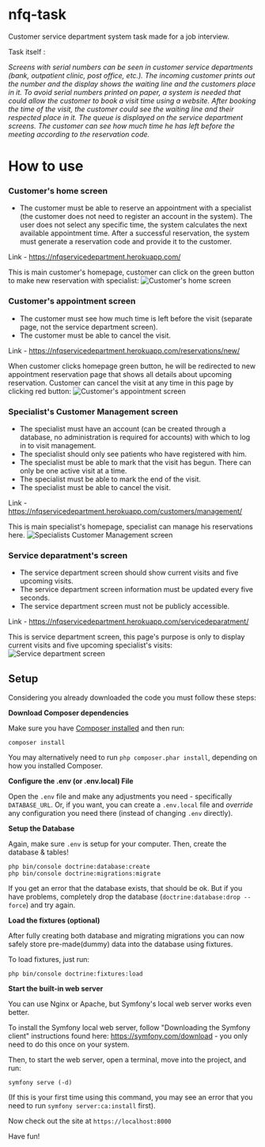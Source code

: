 # nfq-task
Customer service department system task made for a job interview.

Task itself :

*Screens with serial numbers can be seen in customer service departments (bank, outpatient
clinic, post office, etc.). The incoming customer prints out the number and the display shows the
waiting line and the customers place in it. To avoid serial numbers printed on paper, a system is
needed that could allow the customer to book a visit time using a website. After booking the
time of the visit, the customer could see the waiting line and their respected place in it. The
queue is displayed on the service department screens. The customer can see how much time
he has left before the meeting according to the reservation code.*

# How to use

### Customer's home screen
* The customer must be able to reserve an appointment with a specialist (the customer
does not need to register an account in the system). The user does not select any
specific time, the system calculates the next available appointment time. After a
successful reservation, the system must generate a reservation code and provide it to
the customer.

Link - https://nfqservicedepartment.herokuapp.com/ 

This is main customer's homepage, customer can click on the green button to make new reservation with specialist:
![Customer's home screen](https://user-images.githubusercontent.com/70708109/107633524-d6c05d00-6c70-11eb-9f03-c8c2cbcbd956.png)
### Customer's appointment screen
* The customer must see how much time is left before the visit (separate page, not the
 service department screen).
* The customer must be able to cancel the visit.

Link - https://nfqservicedepartment.herokuapp.com/reservations/new/

When customer clicks homepage green button, he will be redirected to new appointment reservation page that shows all details about 
upcoming reservation. Customer can cancel the visit at any time in this page by clicking red button: 
![Customer's appointment screen](https://user-images.githubusercontent.com/70708109/107640597-2f94f300-6c7b-11eb-9a5a-1280c93a52a4.png)
### Specialist's Customer Management screen
* The specialist must have an account (can be created through a database, no
administration is required for accounts) with which to log in to visit management.
* The specialist should only see patients who have registered with him.
* The specialist must be able to mark that the visit has begun. There can only be one
active visit at a time.
* The specialist must be able to mark the end of the visit.
* The specialist must be able to cancel the visit.

Link - https://nfqservicedepartment.herokuapp.com/customers/management/

This is main specialist's homepage, specialist can manage his reservations here.
![Specialists Customer Management screen](https://user-images.githubusercontent.com/70708109/107640600-30c62000-6c7b-11eb-9b9a-06ede56b7719.png)
### Service deparatment's screen
* The service department screen should show current visits and five upcoming visits.
* The service department screen information must be updated every five seconds.
* The service department screen must not be publicly accessible.

Link - https://nfqservicedepartment.herokuapp.com/servicedeparatment/

This is service department screen, this page's purpose is only to display current visits and five upcoming specialist's visits:
![Service department screen](https://user-images.githubusercontent.com/70708109/107640598-302d8980-6c7b-11eb-99b6-88ab49a78873.png)
## Setup

Considering you already downloaded the code you must follow these steps:


**Download Composer dependencies**

Make sure you have [Composer installed](https://getcomposer.org/download/)
and then run:

```
composer install
```

You may alternatively need to run `php composer.phar install`, depending
on how you installed Composer.

**Configure the .env (or .env.local) File**

Open the `.env` file and make any adjustments you need - specifically
`DATABASE_URL`. Or, if you want, you can create a `.env.local` file
and *override* any configuration you need there (instead of changing
`.env` directly).

**Setup the Database**

Again, make sure `.env` is setup for your computer. Then, create
the database & tables!

```
php bin/console doctrine:database:create
php bin/console doctrine:migrations:migrate
```

If you get an error that the database exists, that should
be ok. But if you have problems, completely drop the
database (`doctrine:database:drop --force`) and try again.

**Load the fixtures (optional)**

After fully creating both database and migrating migrations you 
can now safely store pre-made(dummy) data into the database using fixtures.

To load fixtures, just run:
```
php bin/console doctrine:fixtures:load
```

**Start the built-in web server**

You can use Nginx or Apache, but Symfony's local web server
works even better.

To install the Symfony local web server, follow
"Downloading the Symfony client" instructions found
here: https://symfony.com/download - you only need to do this
once on your system.

Then, to start the web server, open a terminal, move into the
project, and run:

```
symfony serve (-d)
```


(If this is your first time using this command, you may see an
error that you need to run `symfony server:ca:install` first).

Now check out the site at `https://localhost:8000`


Have fun!
